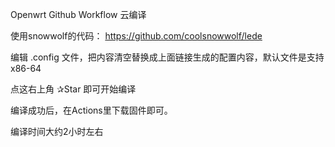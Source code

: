 Openwrt Github Workflow 云编译

使用snowwolf的代码： https://github.com/coolsnowwolf/lede

编辑 .config 文件，把内容清空替换成上面链接生成的配置内容，默认文件是支持x86-64

点这右上角 ✰Star 即可开始编译

编译成功后，在Actions里下载固件即可。

编译时间大约2小时左右
